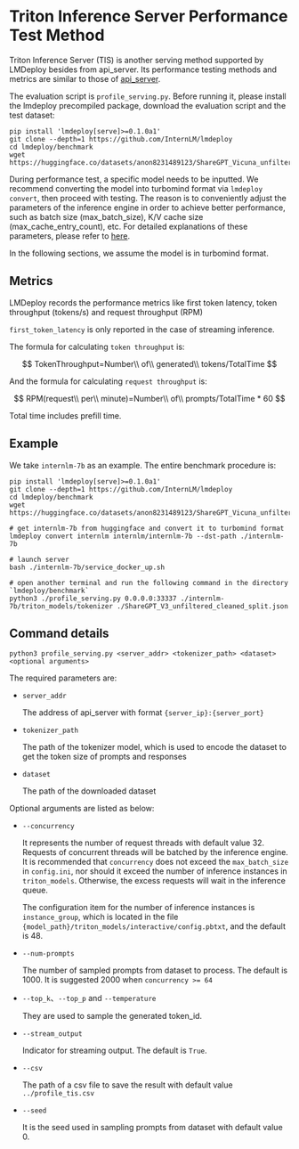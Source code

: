# Triton Inference Server Performance Test Method

Triton Inference Server (TIS) is another serving method supported by LMDeploy besides from api_server. Its performance testing methods and metrics are similar to those of [api_server](./profile_api_server.md).

The evaluation script is `profile_serving.py`. Before running it, please install the lmdeploy precompiled package, download the evaluation script and the test dataset:

```shell
pip install 'lmdeploy[serve]>=0.1.0a1'
git clone --depth=1 https://github.com/InternLM/lmdeploy
cd lmdeploy/benchmark
wget https://huggingface.co/datasets/anon8231489123/ShareGPT_Vicuna_unfiltered/resolve/main/ShareGPT_V3_unfiltered_cleaned_split.json
```

During performance test, a specific model needs to be inputted. We recommend converting the model into turbomind format via `lmdeploy convert`, then proceed with testing.
The reason is to conveniently adjust the parameters of the inference engine in order to achieve better performance, such as batch size (max_batch_size), K/V cache size (max_cache_entry_count), etc. For detailed explanations of these parameters, please refer to [here](../inference/turbomind_config.md).

In the following sections, we assume the model is in turbomind format.

## Metrics

LMDeploy records the performance metrics like first token latency, token throughput (tokens/s) and request throughput (RPM)

`first_token_latency` is only reported in the case of streaming inference.

The formula for calculating `token throughput` is:

$$
TokenThroughput=Number\\ of\\ generated\\ tokens/TotalTime
$$

And the formula for calculating `request throughput` is:

$$
RPM(request\\ per\\ minute)=Number\\ of\\ prompts/TotalTime * 60
$$

Total time includes prefill time.

## Example

We take `internlm-7b` as an example. The entire benchmark procedure is:

```shell
pip install 'lmdeploy[serve]>=0.1.0a1'
git clone --depth=1 https://github.com/InternLM/lmdeploy
cd lmdeploy/benchmark
wget https://huggingface.co/datasets/anon8231489123/ShareGPT_Vicuna_unfiltered/resolve/main/ShareGPT_V3_unfiltered_cleaned_split.json

# get internlm-7b from huggingface and convert it to turbomind format
lmdeploy convert internlm internlm/internlm-7b --dst-path ./internlm-7b

# launch server
bash ./internlm-7b/service_docker_up.sh

# open another terminal and run the following command in the directory `lmdeploy/benchmark`
python3 ./profile_serving.py 0.0.0.0:33337 ./internlm-7b/triton_models/tokenizer ./ShareGPT_V3_unfiltered_cleaned_split.json
```

## Command details

```shell
python3 profile_serving.py <server_addr> <tokenizer_path> <dataset> <optional arguments>
```

The required parameters are:

- `server_addr`

  The address of api_server with format `{server_ip}:{server_port}`

- `tokenizer_path`

  The path of the tokenizer model, which is used to encode the dataset to get the token size of prompts and responses

- `dataset`

  The path of the downloaded dataset

Optional arguments are listed as below:

- `--concurrency`

  It represents the number of request threads with default value 32. Requests of concurrent threads will be batched by the inference engine.
  It is recommended that `concurrency` does not exceed the `max_batch_size` in `config.ini`, nor should it exceed the number of inference instances in `triton_models`.
  Otherwise, the excess requests will wait in the inference queue.

  The configuration item for the number of inference instances is `instance_group`, which is located in the file `{model_path}/triton_models/interactive/config.pbtxt`, and the default is 48.

- `--num-prompts`

  The number of sampled prompts from dataset to process. The default is 1000. It is suggested 2000 when `concurrency >= 64`

- `--top_k`、`--top_p` and `--temperature`

  They are used to sample the generated token_id.

- `--stream_output`

  Indicator for streaming output. The default is `True`.

- `--csv`

  The path of a csv file to save the result with default value `../profile_tis.csv`

- `--seed`

  It is the seed used in sampling prompts from dataset with default value 0.
